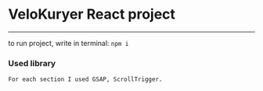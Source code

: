 # VeloKuryer React project

---

to run project, write in terminal: `npm i`

### Used library

    For each section I used GSAP, ScrollTrigger.
